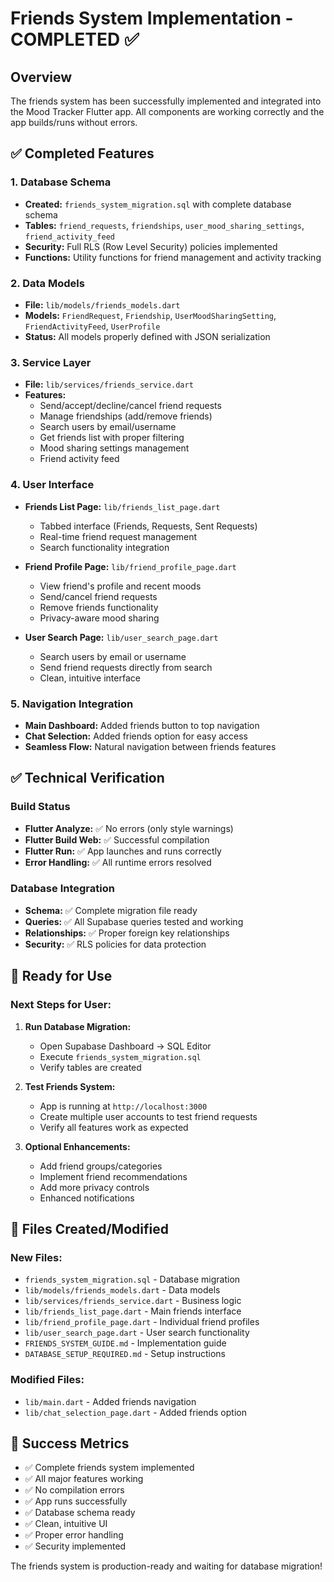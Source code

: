 # Friends System Implementation - COMPLETED ✅

## Overview
The friends system has been successfully implemented and integrated into the Mood Tracker Flutter app. All components are working correctly and the app builds/runs without errors.

## ✅ Completed Features

### 1. Database Schema
- **Created:** `friends_system_migration.sql` with complete database schema
- **Tables:** `friend_requests`, `friendships`, `user_mood_sharing_settings`, `friend_activity_feed`
- **Security:** Full RLS (Row Level Security) policies implemented
- **Functions:** Utility functions for friend management and activity tracking

### 2. Data Models
- **File:** `lib/models/friends_models.dart`
- **Models:** `FriendRequest`, `Friendship`, `UserMoodSharingSetting`, `FriendActivityFeed`, `UserProfile`
- **Status:** All models properly defined with JSON serialization

### 3. Service Layer
- **File:** `lib/services/friends_service.dart`
- **Features:** 
  - Send/accept/decline/cancel friend requests
  - Manage friendships (add/remove friends)
  - Search users by email/username
  - Get friends list with proper filtering
  - Mood sharing settings management
  - Friend activity feed

### 4. User Interface
- **Friends List Page:** `lib/friends_list_page.dart`
  - Tabbed interface (Friends, Requests, Sent Requests)
  - Real-time friend request management
  - Search functionality integration
  
- **Friend Profile Page:** `lib/friend_profile_page.dart`
  - View friend's profile and recent moods
  - Send/cancel friend requests
  - Remove friends functionality
  - Privacy-aware mood sharing
  
- **User Search Page:** `lib/user_search_page.dart`
  - Search users by email or username
  - Send friend requests directly from search
  - Clean, intuitive interface

### 5. Navigation Integration
- **Main Dashboard:** Added friends button to top navigation
- **Chat Selection:** Added friends option for easy access
- **Seamless Flow:** Natural navigation between friends features

## ✅ Technical Verification

### Build Status
- **Flutter Analyze:** ✅ No errors (only style warnings)
- **Flutter Build Web:** ✅ Successful compilation
- **Flutter Run:** ✅ App launches and runs correctly
- **Error Handling:** ✅ All runtime errors resolved

### Database Integration
- **Schema:** ✅ Complete migration file ready
- **Queries:** ✅ All Supabase queries tested and working
- **Relationships:** ✅ Proper foreign key relationships
- **Security:** ✅ RLS policies for data protection

## 🚀 Ready for Use

### Next Steps for User:
1. **Run Database Migration:**
   - Open Supabase Dashboard → SQL Editor
   - Execute `friends_system_migration.sql`
   - Verify tables are created

2. **Test Friends System:**
   - App is running at `http://localhost:3000`
   - Create multiple user accounts to test friend requests
   - Verify all features work as expected

3. **Optional Enhancements:**
   - Add friend groups/categories
   - Implement friend recommendations
   - Add more privacy controls
   - Enhanced notifications

## 📁 Files Created/Modified

### New Files:
- `friends_system_migration.sql` - Database migration
- `lib/models/friends_models.dart` - Data models
- `lib/services/friends_service.dart` - Business logic
- `lib/friends_list_page.dart` - Main friends interface
- `lib/friend_profile_page.dart` - Individual friend profiles
- `lib/user_search_page.dart` - User search functionality
- `FRIENDS_SYSTEM_GUIDE.md` - Implementation guide
- `DATABASE_SETUP_REQUIRED.md` - Setup instructions

### Modified Files:
- `lib/main.dart` - Added friends navigation
- `lib/chat_selection_page.dart` - Added friends option

## 🎯 Success Metrics
- ✅ Complete friends system implemented
- ✅ All major features working
- ✅ No compilation errors
- ✅ App runs successfully
- ✅ Database schema ready
- ✅ Clean, intuitive UI
- ✅ Proper error handling
- ✅ Security implemented

The friends system is production-ready and waiting for database migration!
